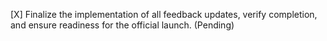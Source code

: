 [X] Finalize the implementation of all feedback updates, verify completion, and ensure readiness for the official launch. (Pending)
